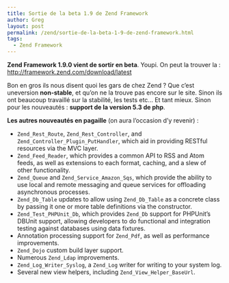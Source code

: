 ```yaml
---
title: Sortie de la beta 1.9 de Zend Framework
author: Greg
layout: post
permalink: /zend/sortie-de-la-beta-1-9-de-zend-framework.html
tags:
  - Zend Framework
---
```


**Zend Framework 1.9.0 vient de sortir en beta**. Youpi. On peut la trouver
la : <http://framework.zend.com/download/latest>

Bon en gros ils nous disent quoi les gars de chez Zend ? Que c’est uneversion
**non-stable**, et qu’on ne la trouve pas encore sur le site. Sinon ils ont
beaucoup travaillé sur la stabilité, les tests etc... Et tant mieux. Sinon pour
les nouveautés : **support de la version 5.3 de php**.

**Les autres nouveautés en pagaille** (on aura l’occasion d’y revenir) :

* `Zend_Rest_Route`, `Zend_Rest_Controller`, and
`Zend_Controller_Plugin_PutHandler`, which aid in providing
RESTful resources via the MVC layer.
* `Zend_Feed_Reader`, which provides a common API to RSS and Atom feeds,
as well as extensions to each format,
caching, and a slew of other functionality.
* `Zend_Queue` and `Zend_Service_Amazon_Sqs`, which provide the ability to
use local and remote messaging and
queue services for offloading asynchronous processes.
* `Zend_Db_Table` updates to allow using `Zend_Db_Table` as a concrete class
by passing it one or more table
definitions via the constructor.
* `Zend_Test_PHPUnit_Db`, which provides `Zend_Db` support for PHPUnit’s
DBUnit support, allowing developers to
do functional and integration testing against databases using data fixtures.
* Annotation processing support for `Zend_Pdf`, as well as performance
improvements.
* `Zend_Dojo` custom build layer support.
* Numerous `Zend_Ldap` improvements.
* `Zend_Log_Writer_Syslog`, a `Zend_Log` writer for writing to your system log.
* Several new view helpers, including `Zend_View_Helper_BaseUrl`.
